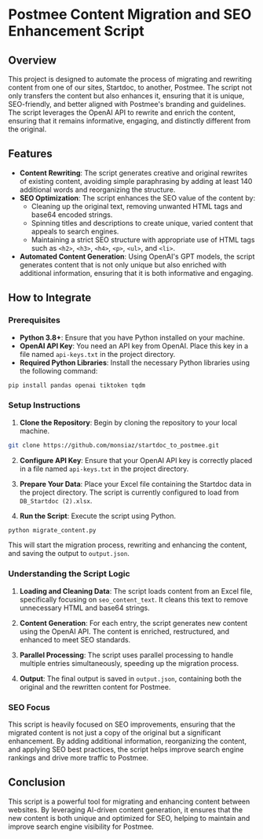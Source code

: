 
# Postmee Content Migration and SEO Enhancement Script

## Overview

This project is designed to automate the process of migrating and rewriting content from one of our sites, Startdoc, to another, Postmee. The script not only transfers the content but also enhances it, ensuring that it is unique, SEO-friendly, and better aligned with Postmee's branding and guidelines. The script leverages the OpenAI API to rewrite and enrich the content, ensuring that it remains informative, engaging, and distinctly different from the original.

## Features

- **Content Rewriting**: The script generates creative and original rewrites of existing content, avoiding simple paraphrasing by adding at least 140 additional words and reorganizing the structure.
- **SEO Optimization**: The script enhances the SEO value of the content by:
  - Cleaning up the original text, removing unwanted HTML tags and base64 encoded strings.
  - Spinning titles and descriptions to create unique, varied content that appeals to search engines.
  - Maintaining a strict SEO structure with appropriate use of HTML tags such as `<h2>`, `<h3>`, `<h4>`, `<p>`, `<ul>`, and `<li>`.
- **Automated Content Generation**: Using OpenAI's GPT models, the script generates content that is not only unique but also enriched with additional information, ensuring that it is both informative and engaging.

## How to Integrate

### Prerequisites

- **Python 3.8+**: Ensure that you have Python installed on your machine.
- **OpenAI API Key**: You need an API key from OpenAI. Place this key in a file named `api-keys.txt` in the project directory.
- **Required Python Libraries**: Install the necessary Python libraries using the following command:

```bash
pip install pandas openai tiktoken tqdm
```

### Setup Instructions

1. **Clone the Repository**: Begin by cloning the repository to your local machine.

```bash
git clone https://github.com/monsiaz/startdoc_to_postmee.git
```

2. **Configure API Key**: Ensure that your OpenAI API key is correctly placed in a file named `api-keys.txt` in the project directory.

3. **Prepare Your Data**: Place your Excel file containing the Startdoc data in the project directory. The script is currently configured to load from `DB_Startdoc (2).xlsx`.

4. **Run the Script**: Execute the script using Python.

```bash
python migrate_content.py
```

This will start the migration process, rewriting and enhancing the content, and saving the output to `output.json`.

### Understanding the Script Logic

1. **Loading and Cleaning Data**: The script loads content from an Excel file, specifically focusing on `seo_content_text`. It cleans this text to remove unnecessary HTML and base64 strings.

2. **Content Generation**: For each entry, the script generates new content using the OpenAI API. The content is enriched, restructured, and enhanced to meet SEO standards.

3. **Parallel Processing**: The script uses parallel processing to handle multiple entries simultaneously, speeding up the migration process.

4. **Output**: The final output is saved in `output.json`, containing both the original and the rewritten content for Postmee.

### SEO Focus

This script is heavily focused on SEO improvements, ensuring that the migrated content is not just a copy of the original but a significant enhancement. By adding additional information, reorganizing the content, and applying SEO best practices, the script helps improve search engine rankings and drive more traffic to Postmee.

## Conclusion

This script is a powerful tool for migrating and enhancing content between websites. By leveraging AI-driven content generation, it ensures that the new content is both unique and optimized for SEO, helping to maintain and improve search engine visibility for Postmee.

